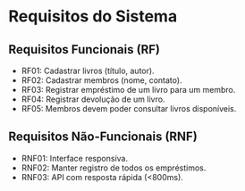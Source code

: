 # Requisitos do Sistema

## Requisitos Funcionais (RF)

- RF01: Cadastrar livros (título, autor).
- RF02: Cadastrar membros (nome, contato).
- RF03: Registrar empréstimo de um livro para um membro.
- RF04: Registrar devolução de um livro.
- RF05: Membros devem poder consultar livros disponíveis.

## Requisitos Não-Funcionais (RNF)

- RNF01: Interface responsiva.
- RNF02: Manter registro de todos os empréstimos.
- RNF03: API com resposta rápida (<800ms).
